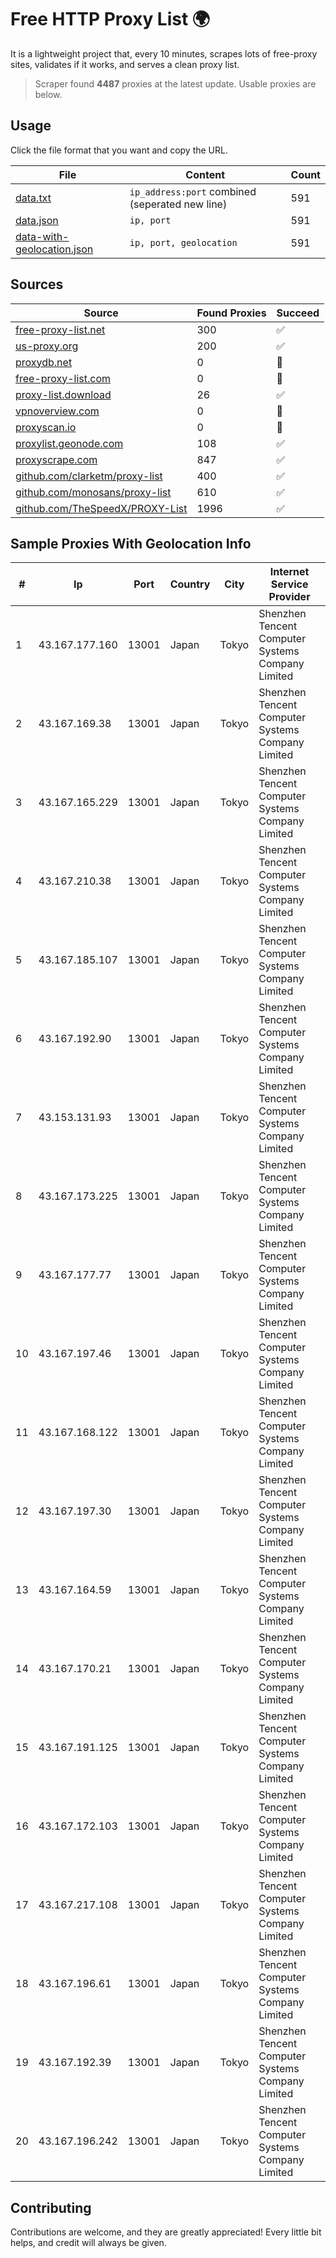 
# Free HTTP Proxy List 🌍

It is a lightweight project that, every 10 minutes, scrapes lots of free-proxy sites, validates if it works, and serves a clean proxy list.


> Scraper found **4487** proxies at the latest update. Usable proxies are below.

## Usage

Click the file format that you want and copy the URL.


|File|Content|Count|
|----|-------|-----|
|[data.txt](https://raw.githubusercontent.com/themiralay/Proxy-List-World/master/data.txt)|`ip_address:port` combined (seperated new line)|591|
|[data.json](https://raw.githubusercontent.com/themiralay/Proxy-List-World/master/data.json)|`ip, port`|591|
|[data-with-geolocation.json](https://raw.githubusercontent.com/themiralay/Proxy-List-World/master/data-with-geolocation.json)|`ip, port, geolocation`|591|

## Sources

|Source|Found Proxies|Succeed|
|------|-------------|-------|
|[free-proxy-list.net](https://free-proxy-list.net)|300|✅|
|[us-proxy.org](https://www.us-proxy.org)|200|✅|
|[proxydb.net](http://proxydb.net)|0|🚫|
|[free-proxy-list.com](https://free-proxy-list.com/?page=&port=&type%5B%5D=http&type%5B%5D=https&up_time=0&search=Search)|0|🚫|
|[proxy-list.download](https://www.proxy-list.download/HTTP)|26|✅|
|[vpnoverview.com](https://vpnoverview.com/privacy/anonymous-browsing/free-proxy-servers)|0|🚫|
|[proxyscan.io](https://www.proxyscan.io)|0|🚫|
|[proxylist.geonode.com](https://proxylist.geonode.com/api/proxy-list?limit=300&page=1&sort_by=lastChecked&sort_type=desc&protocols=http,https)|108|✅|
|[proxyscrape.com](https://api.proxyscrape.com/v2/?request=displayproxies&protocol=http&timeout=10000&country=all&ssl=all&anonymity=all)|847|✅|
|[github.com/clarketm/proxy-list](https://raw.githubusercontent.com/clarketm/proxy-list/master/proxy-list-raw.txt)|400|✅|
|[github.com/monosans/proxy-list](https://raw.githubusercontent.com/monosans/proxy-list/main/proxies/http.txt)|610|✅|
|[github.com/TheSpeedX/PROXY-List](https://raw.githubusercontent.com/TheSpeedX/PROXY-List/master/http.txt)|1996|✅|


## Sample Proxies With Geolocation Info

|#|Ip|Port|Country|City|Internet Service Provider|
|-|--|----|-------|----|-------------------------|
|1|43.167.177.160|13001|Japan|Tokyo|Shenzhen Tencent Computer Systems Company Limited|
|2|43.167.169.38|13001|Japan|Tokyo|Shenzhen Tencent Computer Systems Company Limited|
|3|43.167.165.229|13001|Japan|Tokyo|Shenzhen Tencent Computer Systems Company Limited|
|4|43.167.210.38|13001|Japan|Tokyo|Shenzhen Tencent Computer Systems Company Limited|
|5|43.167.185.107|13001|Japan|Tokyo|Shenzhen Tencent Computer Systems Company Limited|
|6|43.167.192.90|13001|Japan|Tokyo|Shenzhen Tencent Computer Systems Company Limited|
|7|43.153.131.93|13001|Japan|Tokyo|Shenzhen Tencent Computer Systems Company Limited|
|8|43.167.173.225|13001|Japan|Tokyo|Shenzhen Tencent Computer Systems Company Limited|
|9|43.167.177.77|13001|Japan|Tokyo|Shenzhen Tencent Computer Systems Company Limited|
|10|43.167.197.46|13001|Japan|Tokyo|Shenzhen Tencent Computer Systems Company Limited|
|11|43.167.168.122|13001|Japan|Tokyo|Shenzhen Tencent Computer Systems Company Limited|
|12|43.167.197.30|13001|Japan|Tokyo|Shenzhen Tencent Computer Systems Company Limited|
|13|43.167.164.59|13001|Japan|Tokyo|Shenzhen Tencent Computer Systems Company Limited|
|14|43.167.170.21|13001|Japan|Tokyo|Shenzhen Tencent Computer Systems Company Limited|
|15|43.167.191.125|13001|Japan|Tokyo|Shenzhen Tencent Computer Systems Company Limited|
|16|43.167.172.103|13001|Japan|Tokyo|Shenzhen Tencent Computer Systems Company Limited|
|17|43.167.217.108|13001|Japan|Tokyo|Shenzhen Tencent Computer Systems Company Limited|
|18|43.167.196.61|13001|Japan|Tokyo|Shenzhen Tencent Computer Systems Company Limited|
|19|43.167.192.39|13001|Japan|Tokyo|Shenzhen Tencent Computer Systems Company Limited|
|20|43.167.196.242|13001|Japan|Tokyo|Shenzhen Tencent Computer Systems Company Limited|



## Contributing

Contributions are welcome, and they are greatly appreciated! Every
little bit helps, and credit will always be given.

